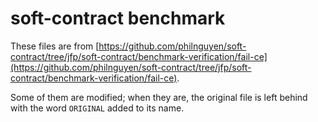 # soft-contract benchmark
These files are from [https://github.com/philnguyen/soft-contract/tree/jfp/soft-contract/benchmark-verification/fail-ce](https://github.com/philnguyen/soft-contract/tree/jfp/soft-contract/benchmark-verification/fail-ce).

Some of them are modified; when they are, the original file is left behind with the word `ORIGINAL` added to its name.